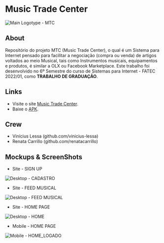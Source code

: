 # Music Trade Center

![Main Logotype - MTC](https://user-images.githubusercontent.com/48829382/180827032-4b3e109b-1a6f-4ccc-b6e9-8a4954fe6005.png)

## About

Repositório do projeto MTC (Music Trade Center), o qual é um Sistema para Internet pensado para facilitar a negociação (compra ou venda) de artigos voltados ao meio Musical, tais como Instrumentos musicais, equipamentos e produtos, é similar a OLX ou Facebook Marketplace. Este trabalho foi desenvolvido no 6º Semestre do curso de  Sistemas para Internet - FATEC 2022/01, como **TRABALHO DE GRADUAÇÃO**.

## Links

- Visite o site [Music Trade Center](https://musictradecenter.herokuapp.com).
- Baixe o [APK](https://musictradecenter.herokuapp.com).

## Crew

- Vinícius Lessa (github.com/vinicius-lessa)
- Renata Carrillo (github.com/renatacarrillo)

## Mockups & ScreenShots

- Site - SIGN UP

![Desktop - CADASTRO](https://user-images.githubusercontent.com/48829382/180828716-14e0b8f9-25cd-42bf-8695-b1edc94077e2.png)

- Site - FEED MUSICAL

![Desktop - FEED MUSICAL](https://user-images.githubusercontent.com/48829382/180829008-c8457e00-4a64-471c-941b-5b2b53c59d97.png)

- Site - HOME PAGE

![Desktop - HOME](https://user-images.githubusercontent.com/48829382/180829455-b7c549ce-301f-403e-bb6d-406ae4e38416.png)

- Mobile - HOME PAGE

![Mobile - HOME_LOGADO](https://user-images.githubusercontent.com/48829382/180829647-dfa7710e-9862-4d1c-adff-1c7c10503f19.png)

